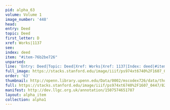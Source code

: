 ```yaml
---
pid: alpha_63
volume: Volume 1
image_number: '448'
head: 
entry: Deed
topic: Deed
first_letter: D
xref: Works|1137
see: 
index: deed
item: "#item-76b2be726"
unparsed: 
line: 'Entry: Deed|Topic: Deed|Xref: Works|Xref: 1137|Index: deed|#item-76b2be726'
full_image: https://stacks.stanford.edu/image/iiif/ps974xt6740%2F1607_0447/full/full/0/default.jpg
order: '63'
thumbnail: http://openn.library.upenn.edu/Data/0002/mscodex726/data/thumb/1607_0447_thumb.jpg
full: https://stacks.stanford.edu/image/iiif/ps974xt6740%2F1607_0447/827,2064,2943,569/full/0/default.jpg
manifest: http://dev.llgc.org.uk/annotation/1507574651787
layout: alpha_item
collection: alpha1
---
```

